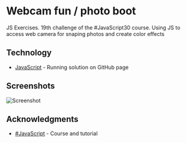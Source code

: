 # Webcam fun / photo boot

JS Exercises. 19th challenge of the #JavaScript30 course.
Using JS to access web camera for snaping photos and create color effects

## Technology

* [JavaScript](https://kmthorsnes.github.io/19-unreal-webcam-fun/) - Running solution on GitHub page

## Screenshots
![Screenshot](https://github.com/kmthorsnes/19-unreal-webcam-fun/blob/master/screenshots/gif1.gif?raw=true "Optional title")

## Acknowledgments

* [#JavaScript](https://javascript30.com/) - Course and tutorial